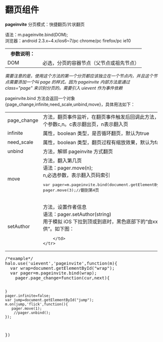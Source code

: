 # 翻页组件 #
**pageinvite**
分页模式：快捷翻页/片状翻页  

语法：m.pageinvite.bind(DOM);  
浏览器：android 2.3.x~4.x/ios6~7/pc chrome/pc firefox/pc ie10

<table style="border-collapse:collapse;" width="100%">
    <tr>
        <th width="100">参数说明：</th>
        <th></th>
    </tr>
    <tr>
        <td>DOM</td>
        <td>必选，分页的容器节点（父节点或祖先节点）</td>
    </tr>
</table>

*需要注意的是，使用这个方法的第一个分页都应该独立在一个节点内，并且这个节点需要添加一个叫 page 的样式。因为 pageinvite 内部方法是通过 class="page" 来识别分页的。需要引入 uievent 作为事件依赖*

pageinvite.bind 方法会返回一个对象{page_change,infinite,need_scale,unbind,move}，具体用法如下：

<table style="border-collapse:collapse;" width="100%">
    <tr>
        <td>page_change</td>
        <td>方法，翻页事件监听，在翻页事件触发后回调此方法，并且返回两个参数c,n。c表示翻出页，n表示翻入页</td>
    </tr>
    <tr>
        <td>infinite</td>
        <td>属性，boolean 类型，是否循环翻页，默认为true</td>
    </tr>
	<tr>
		<td>need_scale</td>
		<td>属性，boolean 类型，翻页过程有缩放效果，默认为false</td>
	</tr>
	<tr>
		<td>unbind</td>
		<td>方法，解绑 pageinvite 方式翻页</td>
	</tr>
	<tr>
		<td>move</td>
		<td>
			方法，翻入第几页<br />
			语法：pager.move(n);<br />
			n,必选参数，表示翻入页码索引<br />
			<pre>
var pager=m.pageinvite.bind(document.getElementById('wrap'));
pager.move(3);//翻到第4页           
			</pre>
		</td>
	</tr>
	<tr>
		<td>setAuthor</td>
		<td>
			方法，设置作者信息<br />
			语法：pager.setAuthor(string)<br />
			用于模拟 iOS 下拉到顶或到底时，黑色底部下的“由xxx.com提供”。如下图：<br />
			
		</td>
	</tr>
</table>
<pre>
/*example*/
halo.use('uievent','pageinvite',function(m){
  var wrap=document.getElementById("wrap");
  var pager=m.pageinvite.bind(wrap);
    pager.page_change=function(cur,next){
        
    }
    pager.infinite=false;
    var jump=document.getElementById("jump");
    m.on(jump,'flick',function(){
       pager.move(1);
        //pager.unbind();
    });
})
</pre>